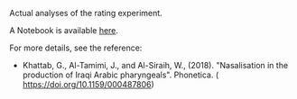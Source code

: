 Actual analyses of the rating experiment.

A Notebook is available [here](Rating-VQ-Nas-Phonetica.nb.html).

For more details, see the reference:
* Khattab, G., Al-Tamimi, J., and Al-Siraih, W., (2018). "Nasalisation in the production of Iraqi Arabic pharyngeals". Phonetica. (
https://doi.org/10.1159/000487806)
